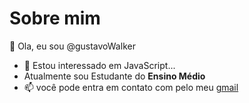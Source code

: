 # Sobre mim
👋  Ola, eu sou  @gustavoWalker
- 👀 Estou interessado em JavaScript...
-  Atualmente sou Estudante do **Ensino Médio**
- 📫 você pode entra em contato com pelo meu [gmail](gustavo.walkergomesda.silva@escola.pr.gov.br)

<!---
gustavoWalkerauau/gustavoWalkerauau is a ✨ special ✨ repository because its `README.md` (this file) appears on your GitHub profile.
You can click the Preview link to take a look at your changes.
--->

